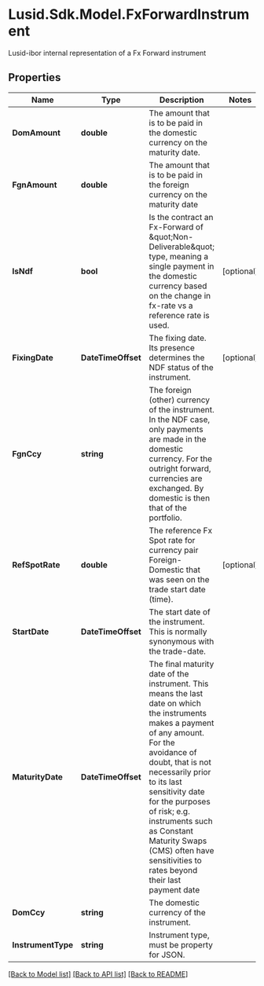 # Lusid.Sdk.Model.FxForwardInstrument
Lusid-ibor internal representation of a Fx Forward instrument
## Properties

Name | Type | Description | Notes
------------ | ------------- | ------------- | -------------
**DomAmount** | **double** | The amount that is to be paid in the domestic currency on the maturity date. | 
**FgnAmount** | **double** | The amount that is to be paid in the foreign currency on the maturity date | 
**IsNdf** | **bool** | Is the contract an Fx-Forward of \&quot;Non-Deliverable\&quot; type, meaning a single payment in the domestic currency based on  the change in fx-rate vs  a reference rate is used. | [optional] 
**FixingDate** | **DateTimeOffset** | The fixing date. Its presence determines the NDF status of the instrument. | [optional] 
**FgnCcy** | **string** | The foreign (other) currency of the instrument. In the NDF case, only payments are made in the domestic currency.  For the outright forward, currencies are exchanged. By domestic is then that of the portfolio. | 
**RefSpotRate** | **double** | The reference Fx Spot rate for currency pair Foreign-Domestic that was seen on the trade start date (time). | [optional] 
**StartDate** | **DateTimeOffset** | The start date of the instrument. This is normally synonymous with the trade-date. | 
**MaturityDate** | **DateTimeOffset** | The final maturity date of the instrument. This means the last date on which the instruments makes a payment of any amount.  For the avoidance of doubt, that is not necessarily prior to its last sensitivity date for the purposes of risk; e.g. instruments such as  Constant Maturity Swaps (CMS) often have sensitivities to rates beyond their last payment date | 
**DomCcy** | **string** | The domestic currency of the instrument. | 
**InstrumentType** | **string** | Instrument type, must be property for JSON. | 

[[Back to Model list]](../README.md#documentation-for-models) [[Back to API list]](../README.md#documentation-for-api-endpoints) [[Back to README]](../README.md)

